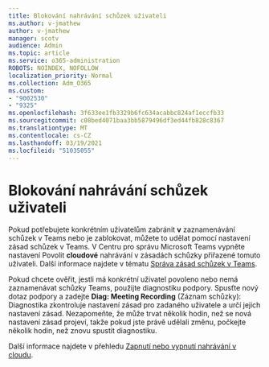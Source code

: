 ```yaml
---
title: Blokování nahrávání schůzek uživateli
ms.author: v-jmathew
author: v-jmathew
manager: scotv
audience: Admin
ms.topic: article
ms.service: o365-administration
ROBOTS: NOINDEX, NOFOLLOW
localization_priority: Normal
ms.collection: Adm_O365
ms.custom:
- "9002530"
- "9325"
ms.openlocfilehash: 3f633ee1fb3329b6fc634acabbc824af1eccfb33
ms.sourcegitcommit: c08bed4071baa3bb5879496df3ed44fb828c8367
ms.translationtype: MT
ms.contentlocale: cs-CZ
ms.lasthandoff: 03/19/2021
ms.locfileid: "51035055"
---
```

# <a name="block-user-from-recording-meetings"></a>Blokování nahrávání schůzek uživateli

Pokud potřebujete konkrétním uživatelům zabránit **v** zaznamenávání schůzek v Teams nebo je zablokovat, můžete to udělat pomocí nastavení zásad schůzek v Teams. V Centru pro správu Microsoft Teams vypněte nastavení Povolit **cloudové** nahrávání v zásadách schůzky přiřazené tomuto uživateli. Další informace najdete v tématu [Správa zásad schůzek v Teams](https://docs.microsoft.com/microsoftteams/meeting-policies-in-teams#allow-cloud-recording).

Pokud chcete ověřit, jestli má konkrétní uživatel povoleno nebo nemá zaznamenávat schůzky Teams, použijte diagnostiku podpory. Spusťte nový dotaz podpory a zadejte **Diag: Meeting Recording** (Záznam schůzky): Diagnostika zkontroluje nastavení zásad pro zadaného uživatele a určí jejich nastavení zásad. Nezapomeňte, že může trvat několik hodin, než se nová nastavení zásad projeví, takže pokud jste právě udělali změnu, počkejte několik hodin, než znovu spustit diagnostiku.

Další informace najdete v přehledu [Zapnutí nebo vypnutí nahrávání v cloudu](https://docs.microsoft.com/microsoftteams/cloud-recording#turn-on-or-turn-off-cloud-recording).
